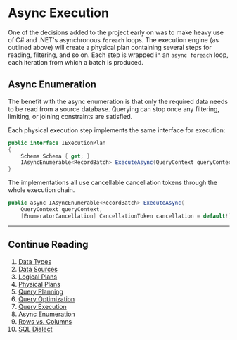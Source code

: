 # Async Execution
One of the decisions added to the project early on was to make heavy use of C# and .NET's asynchronous `foreach` loops.  The execution engine (as outlined above) will create a physical plan containing several steps for reading, filtering, and so on.  Each step is wrapped in an `async foreach` loop, each iteration from which a batch is produced.  

## Async Enumeration
The benefit with the async enumeration is that only the required data needs to be read from a source database.  Querying can stop once any filtering, limiting, or joining constraints are satisfied.

Each physical execution step implements the same interface for execution:

```c#
public interface IExecutionPlan
{
    Schema Schema { get; }
    IAsyncEnumerable<RecordBatch> ExecuteAsync(QueryContext queryContext, CancellationToken cancellation = default!);
}
```

The implementations all use cancellable cancellation tokens through the whole execution chain.

```c#
public async IAsyncEnumerable<RecordBatch> ExecuteAsync(
    QueryContext queryContext,
    [EnumeratorCancellation] CancellationToken cancellation = default!)
```

---

## Continue Reading

1.   [Data Types](data-types.md)
2.   [Data Sources](data-sources.md)
3.   [Logical Plans](logical-plans.md)
4.   [Physical Plans](physical-plans.md)
5.   [Query Planning](query-planning.md)
6.   [Query Optimization](query-optimization.md)
7.   [Query Execution](query-execution.md)
8.   [Async Enumeration](async-execution.md)
9.   [Rows vs. Columns](rows-and-columns.md)
10.  [SQL Dialect](sql-dialect.md)